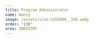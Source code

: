 ```yaml
---
title: Program Administrator
name: Nancy
image: /assets/icon-5355896__340.webp
order: "130"
area: INDUSTRY
---
```

